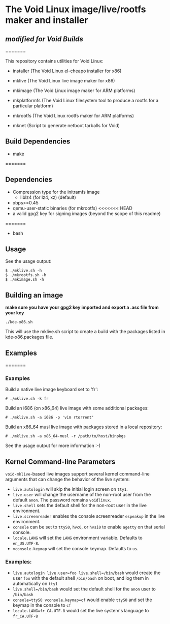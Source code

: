 # The Void Linux image/live/rootfs maker and installer
## *modified for Void Builds*


=======

This repository contains utilities for Void Linux:

 * installer (The Void Linux el-cheapo installer for x86)
 * mklive    (The Void Linux live image maker for x86)

 * mkimage   (The Void Linux image maker for ARM platforms)
 * mkplatformfs (The Void Linux filesystem tool to produce a rootfs for a particular platform)
 * mkrootfs  (The Void Linux rootfs maker for ARM platforms)
 * mknet (Script to generate netboot tarballs for Void)

## Build Dependencies
 * make

=======
## Dependencies
 * Compression type for the initramfs image
   * liblz4 (for lz4, xz) (default)
 * xbps>=0.45
 * qemu-user-static binaries (for mkrootfs)
<<<<<<< HEAD
 * a valid gpg2 key for signing images (beyond the scope of this readme)



=======
 * bash

## Usage

See the usage output:

    $ ./mklive.sh -h
    $ ./mkrootfs.sh -h
    $ ./mkimage.sh -h

## Building an image

**make sure you have your gpg2 key imported and export a .asc file from your key**

    ./kde-x86.sh

This will use the mklive.sh script to create a build with the packages listed in kde-x86.packages file. 

## Examples
=======
### Examples

Build a native live image keyboard set to 'fr':

    # ./mklive.sh -k fr

Build an i686 (on x86\_64) live image with some additional packages:

    # ./mklive.sh -a i686 -p 'vim rtorrent'

Build an x86\_64 musl live image with packages stored in a local repository:

    # ./mklive.sh -a x86_64-musl -r /path/to/host/binpkgs

See the usage output for more information :-)

## Kernel Command-line Parameters

`void-mklive`-based live images support several kernel command-line arguments
that can change the behavior of the live system:

- `live.autologin` will skip the initial login screen on `tty1`.
- `live.user` will change the username of the non-root user from the default `anon`. The password remains `voidlinux`.
- `live.shell` sets the default shell for the non-root user in the live environment.
- `live.screenreader` enables the console screenreader `espeakup` in the live environment.
- `console` can be set to `ttyS0`, `hvc0`, or `hvsi0` to enable `agetty` on that serial console.
- `locale.LANG` will set the `LANG` environment variable. Defaults to `en_US.UTF-8`.
- `vconsole.keymap` will set the console keymap. Defaults to `us`.

### Examples:

- `live.autologin live.user=foo live.shell=/bin/bash` would create the user `foo` with the default shell `/bin/bash` on boot, and log them in automatically on `tty1`
- `live.shell=/bin/bash` would set the default shell for the `anon` user to `/bin/bash`
- `console=ttyS0 vconsole.keymap=cf` would enable `ttyS0` and set the keymap in the console to `cf`
- `locale.LANG=fr_CA.UTF-8` would set the live system's language to `fr_CA.UTF-8`
